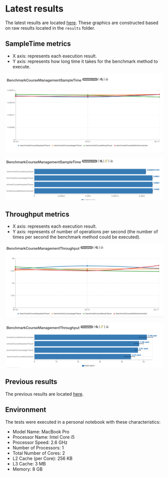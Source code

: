# Latest results

The latest results are located [here](http://jmh.morethan.io/?sources=https://raw.githubusercontent.com/gsoria/opentracing-java-benchmark/master/opentracing-benchmark-java-jaxrs/results/jmh-2019-04-07-16-04-45.json,https://raw.githubusercontent.com/gsoria/opentracing-java-benchmark/master/opentracing-benchmark-java-jaxrs/results/jmh-2019-04-07-16-20-31.json,https://raw.githubusercontent.com/gsoria/opentracing-java-benchmark/master/opentracing-benchmark-java-jaxrs/results/jmh-2019-04-07-16-36-17.json&topBar=Opentracing%20java%20jax-rs).
These graphics are constructed based on raw results located in the ``results`` folder.

## SampleTime metrics

- X axis: represents each execution result.
- Y axis: represents how long time it takes for the benchmark method to execute.

![BenchmarkPetclinicSampleTime-3](results-imgs/BenchmarkCourseManagementSampleTime.3.png)

![BenchmarkPetclinicSampleTime-4](results-imgs/BenchmarkCourseManagementSampleTime.4.png)

## Throughput metrics

- X axis: represents each execution result.
- Y axis: represents of number of operations per second  (the number of times per second the benchmark method could be executed).

![BenchmarkCourseManagementThroughput-3](results-imgs/BenchmarkCourseManagementThroughput.3.png)

![BenchmarkCourseManagementThroughput-4](results-imgs/BenchmarkCourseManagementThroughput.4.png)

## Previous results
The previous results are located [here](results-md/previous.md).

## Environment
The tests were executed in a personal notebook with these characteristics:

- Model Name:	MacBook Pro
- Processor Name:	Intel Core i5
- Processor Speed:	2.6 GHz
- Number of Processors:	1
- Total Number of Cores:	2
- L2 Cache (per Core):	256 KB
- L3 Cache:	3 MB
- Memory:	8 GB

